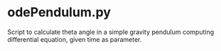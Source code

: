 # odePendulum.py
Script to calculate theta angle in a simple gravity pendulum computing differential equation, given time as parameter.
